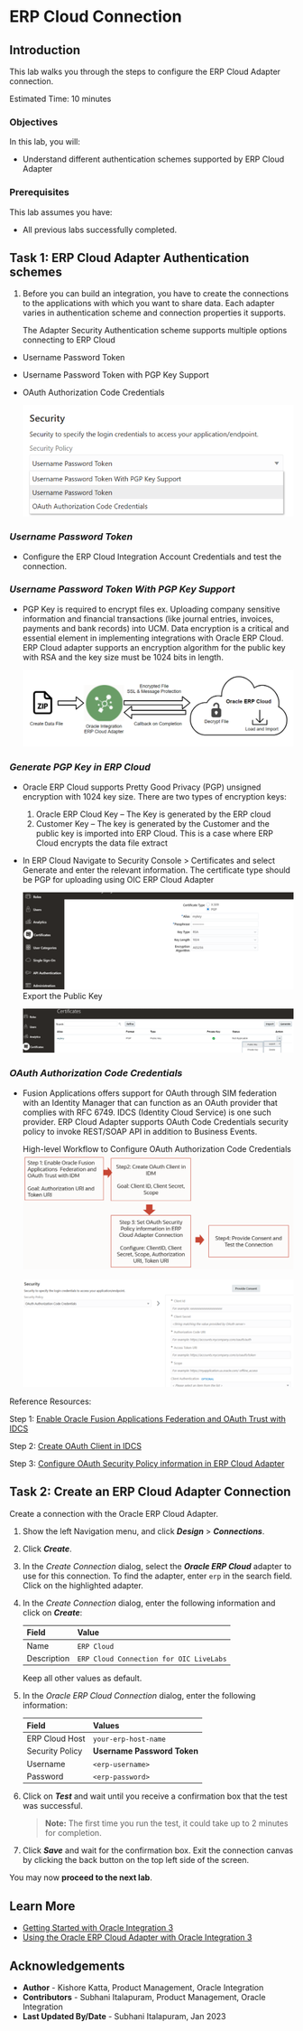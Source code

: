 # ERP Cloud Connection

## Introduction

This lab walks you through the steps to configure the ERP Cloud Adapter connection.

Estimated Time: 10 minutes

### Objectives

In this lab, you will:

* Understand different authentication schemes supported by ERP Cloud Adapter

### Prerequisites

This lab assumes you have:

* All previous labs successfully completed.

##	Task	1: ERP Cloud Adapter Authentication schemes
1. Before you can build an integration, you have to create the connections to the applications with which you want to share data. Each adapter varies in authentication scheme and connection properties it supports.

    The Adapter Security Authentication scheme supports multiple options connecting to ERP Cloud

- Username Password Token
- Username Password Token with PGP Key Support
- OAuth Authorization Code Credentials

    ![Security Authentication Schemes](./images/adapter-security-auth-schemes.png)

### *Username Password Token*
- Configure the ERP Cloud Integration Account Credentials and test the connection.

### *Username Password Token With PGP Key Support*
- PGP Key is required to encrypt files ex. Uploading company sensitive information and financial transactions (like journal entries, invoices, payments and bank records) into UCM. Data encryption is a critical and essential element in implementing integrations with Oracle ERP Cloud. ERP Cloud adapter supports an encryption algorithm for the public key with RSA and the key size must be 1024 bits in length.

    ![PGP Key Auth scheme](./images/security-auth-scheme-pgpkey.png)

### *Generate PGP Key in ERP Cloud*
- Oracle ERP Cloud supports Pretty Good Privacy (PGP) unsigned encryption with 1024 key size. There are two types of encryption keys:

    1. Oracle ERP Cloud Key – The Key is generated by the ERP cloud
    2. Customer Key – The key is generated by the Customer and the public key is imported into ERP Cloud. This is a case where ERP Cloud encrypts the data file extract

- In ERP Cloud Navigate to Security Console &gt; Certificates and select Generate and enter the relevant information. The certificate type should be PGP for uploading using OIC ERP Cloud Adapter

    ![ERP Cloud PGP Key](./images/saas-pgp-key.png)
    Export the Public Key

    ![ERP Cloud Export PGP Key](./images/saas-export-pgp-key.png)

### *OAuth Authorization Code Credentials*

- Fusion Applications offers support for OAuth through SIM federation with an Identity Manager that can function as an OAuth provider that complies with RFC 6749. IDCS (Identity Cloud Service) is one such provider. ERP Cloud Adapter supports OAuth Code Credentials security policy to invoke REST/SOAP API in addition to Business Events.

    High-level Workflow to Configure OAuth Authorization Code Credentials
    ![OAuth Connection Config Steps](./images/oauth-connection-config-steps.png)

    ![OAuth Connection Config in OIC](./images/oauth-connection-config-oic.png)

 Reference Resources:

Step 1: [Enable Oracle Fusion Applications  Federation and OAuth Trust with IDCS](https://docs.oracle.com/en/solutions/create-approval-process-digital-assets/enable-oracle-fusion-applications-cloud-service-federation-and-oauth-trust-oracle-identity-cloud-ser1.html#GUID-53C8A800-3DC3-48F0-930E-11797185406B)

Step 2: [Create OAuth Client in IDCS](https://docs.oracle.com/en/cloud/paas/integration-cloud/erp-adapter/prerequisites-creating-connection.html#GUID-041C0019-F8BE-4262-8529-DBECD4F4AA31)

Step 3: [Configure OAuth Security Policy information in ERP Cloud Adapter](https://docs.oracle.com/en/cloud/paas/integration-cloud/erp-adapter/create-connection.html#GUID-14DB5A84-DC57-46EC-A91C-F4EA3D080023)

##	Task	2: Create an ERP Cloud Adapter Connection
Create a connection with the Oracle ERP Cloud Adapter.

1. Show the left Navigation menu, and click ***Design*** &gt; ***Connections***.
2. Click ***Create***.
3. In the *Create Connection* dialog, select the ***Oracle ERP Cloud*** adapter to use for this connection. To find the adapter, enter `erp` in the search field. Click on the highlighted adapter.
4. In the *Create Connection* dialog, enter the following information and click on ***Create***:

    | **Field**        | **Value**          |       
    | --- | ----------- |
    | Name         | `ERP Cloud`       |
    | Description  | `ERP Cloud Connection for OIC LiveLabs` |


    Keep all other values as default.

5. In the *Oracle ERP Cloud Connection* dialog, enter the following information:

    | **Field**  | **Values** |
    |---|---|
    |ERP Cloud Host | `your-erp-host-name` |
    |Security Policy | **Username Password Token**|
    |Username | `<erp-username>`|
    |Password | `<erp-password>`|


6. Click on ***Test*** and wait until you receive a
confirmation box that the test was successful.

    > **Note:** The first time you run the test, it could take up to 2 minutes for completion.

7. Click ***Save*** and wait for the confirmation box. Exit the connection canvas by clicking the back button on the top left side of the screen.

You may now **proceed to the next lab**.

## Learn More

* [Getting Started with Oracle Integration 3](https://docs.oracle.com/en/cloud/paas/application-integration/index.html)
* [Using the Oracle ERP Cloud Adapter with Oracle Integration 3](https://docs.oracle.com/en/cloud/paas/application-integration/erp-adapter/oracle-erp-cloud-adapter-capabilities.html)


## Acknowledgements

* **Author** - Kishore Katta, Product Management, Oracle Integration
* **Contributors** - Subhani Italapuram, Product Management, Oracle Integration
* **Last Updated By/Date** - Subhani Italapuram, Jan 2023
